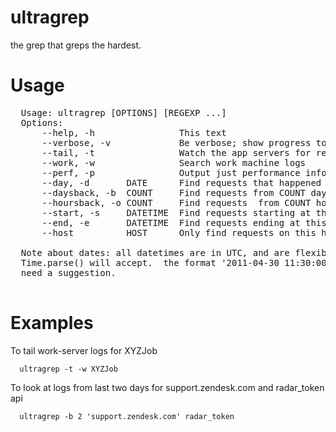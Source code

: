 ultragrep
=========

the grep that greps the hardest.  

Usage
=====
<pre>
  Usage: ultragrep [OPTIONS] [REGEXP ...]
  Options:
      --help, -h                This text
      --verbose, -v             Be verbose; show progress to $stderr
      --tail, -t                Watch the app servers for requests as they come in.
      --work, -w                Search work machine logs
      --perf, -p                Output just performance information
      --day, -d       DATE      Find requests that happened on this day
      --daysback, -b  COUNT     Find requests from COUNT days ago to now
      --hoursback, -o COUNT     Find requests  from COUNT hours ago to now
      --start, -s     DATETIME  Find requests starting at this date
      --end, -e       DATETIME  Find requests ending at this date
      --host          HOST      Only find requests on this host
      
  Note about dates: all datetimes are in UTC, and are flexibly whatever ruby's
  Time.parse() will accept.  the format '2011-04-30 11:30:00' will work just fine, if you
  need a suggestion.
      
</pre>

Examples
========

To tail work-server logs for XYZJob
      
      ultragrep -t -w XYZJob

To look at logs from last two days for support.zendesk.com and radar_token api

      ultragrep -b 2 'support.zendesk.com' radar_token
